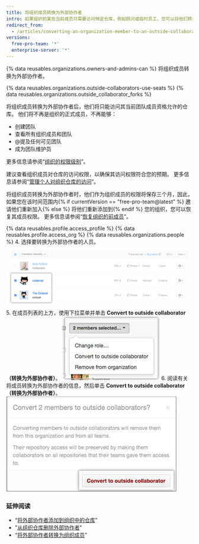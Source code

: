 ```yaml
---
title: 将组织成员转换为外部协作者
intro: 如果组织的某些当前成员只需要访问特定仓库，例如顾问或临时员工，您可以将他们转换为*外部协作者*。
redirect_from:
  - /articles/converting-an-organization-member-to-an-outside-collaborator
versions:
  free-pro-team: '*'
  enterprise-server: '*'
---
```


{% data reusables.organizations.owners-and-admins-can %} 将组织成员转换为外部协作者。

{% data reusables.organizations.outside-collaborators-use-seats %} {% data reusables.organizations.outside_collaborator_forks %}

将组织成员转换为外部协作者后，他们将只能访问其当前团队成员资格允许的仓库。 他们将不再是组织的正式成员，不再能够：

- 创建团队
- 查看所有组织成员和团队
- @提及任何可见团队
- 成为团队维护员

更多信息请参阅“[组织的权限级别](/github/setting-up-and-managing-organizations-and-teams/permission-levels-for-an-organization)”。

建议查看组织成员对仓库的访问权限，以确保其访问权限符合您的预期。 更多信息请参阅“[管理个人对组织仓库的访问](/articles/managing-an-individual-s-access-to-an-organization-repository)”。

将组织成员转换为外部协作者时，他们作为组织成员的权限将保存三个月，因此，如果您在该时间范围内{% if currentVersion == "free-pro-team@latest" %} 邀请他们重新加入{% else %} 将他们重新添加到{% endif %} 您的组织，您可以恢复其成员权限。 更多信息请参阅“[恢复组织的前成员](/articles/reinstating-a-former-member-of-your-organization)”。

{% data reusables.profile.access_profile %}
{% data reusables.profile.access_org %}
{% data reusables.organizations.people %}
4. 选择要转换为外部协作者的人员。 ![选择了两名成员的成员列表](/assets/images/help/teams/list-of-members-selected-bulk.png)
5. 在成员列表的上方，使用下拉菜单并单击 **Convert to outside collaborator（转换为外部协作者）**。 ![含有将成员转换为外部协作者选项的下拉菜单](/assets/images/help/teams/user-bulk-management-options.png)
6. 阅读有关将成员转换为外部协作者的信息，然后单击 **Convert to outside collaborator（转换为外部协作者）**。 ![有关外部协作者权限的信息和转换为外部协作者按钮](/assets/images/help/teams/confirm-outside-collaborator-bulk.png)

### 延伸阅读

- “[将外部协作者添加到组织中的仓库](/articles/adding-outside-collaborators-to-repositories-in-your-organization)”
- "[从组织仓库删除外部协作者](/articles/removing-an-outside-collaborator-from-an-organization-repository)"
- “[将外部协作者转换为组织成员](/articles/converting-an-outside-collaborator-to-an-organization-member)”
